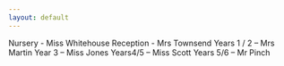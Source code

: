```yaml
---
layout: default
---
```



Nursery - Miss Whitehouse
Reception  - Mrs Townsend
Years 1 / 2 – Mrs Martin
Year 3 – Miss Jones
Years4/5 – Miss Scott
Years 5/6 – Mr Pinch